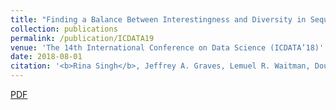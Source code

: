 ```yaml
---
title: "Finding a Balance Between Interestingness and Diversity in Sequential Pattern Mining"
collection: publications
permalink: /publication/ICDATA19
venue: 'The 14th International Conference on Data Science (ICDATA’18)'
date: 2018-08-01
citation: '<b>Rina Singh</b>, Jeffrey A. Graves, Lemuel R. Waitman, Douglas A. Talbert. <i>In proceedings of the 14th International Conference on Data Science.</i> <b> ICDATA 2018</b>.'
---
```


[PDF](https://csce.ucmss.com/cr/books/2018/LFS/CSREA2018/ICD8044.pdf)
